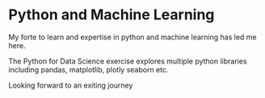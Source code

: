 # Python and Machine Learning

My forte to learn and expertise in python and machine learning has led me here.

The Python for Data Science exercise explores multiple python libraries including pandas, matplotlib, plotly
seaborn etc.

Looking forward to an exiting journey 
